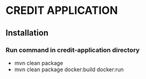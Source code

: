 # CREDIT APPLICATION
## Installation 
### Run command in credit-application directory
* mvn clean package
* mvn clean package docker:build docker:run
